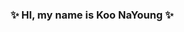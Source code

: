 <div align="center">

### ✨ HI, my name is Koo NaYoung ✨


<!--
| 💖 | Descriptions |
| --- | --- |
| 🔭 | I’m currently working ? |
|🌱 | I’m currently learning ? |
| 😄 |Interesting ?|
# 

--!>

</div>

<!--
**ooNa0/ooNa0** is a ✨ _special_ ✨ repository because its `README.md` (this file) appears on your GitHub profile.

Here are some ideas to get you started:

- 👯 I’m looking to collaborate on ...
- 🤔 I’m looking for help with ...
- 💬 Ask me about ...
- 📫 How to reach me: ...
- 😄 Pronouns: ...
- ⚡ Fun fact

-->
